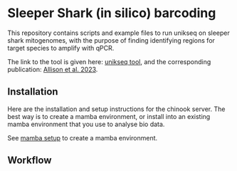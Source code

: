 Sleeper Shark (in silico) barcoding
===================================

This repository contains scripts and example files to run unikseq on sleeper shark mitogenomes, with the purpose of finding identifying regions for target species to amplify with qPCR.

The link to the tool is given here: [unikseq tool](https://github.com/bcgsc/unikseq), and the corresponding publication: [Allison et al. 2023](https://onlinelibrary.wiley.com/doi/full/10.1002/edn3.438).

Installation
------------

Here are the installation and setup instructions for the chinook server. The best way is to create a mamba environment, or install into an existing mamba environment that you use to analyse bio data.

See [mamba setup](https://uaf-rcs.gitbook.io/uaf-rcs-hpc-docs/third-party-software/miniconda#best-practices-on-chinook) to create a mamba environment.



Workflow
--------
